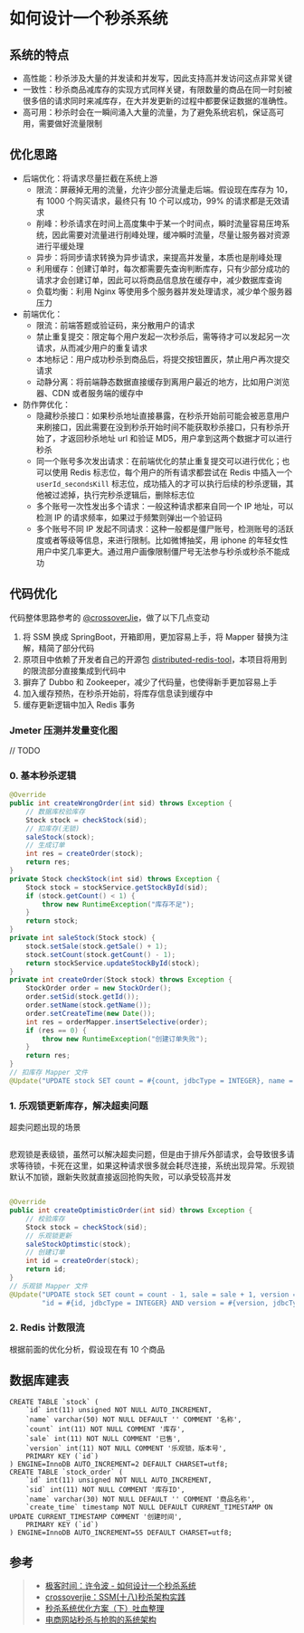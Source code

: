 # 如何设计一个秒杀系统

## 系统的特点

- 高性能：秒杀涉及大量的并发读和并发写，因此支持高并发访问这点非常关键
- 一致性：秒杀商品减库存的实现方式同样关键，有限数量的商品在同一时刻被很多倍的请求同时来减库存，在大并发更新的过程中都要保证数据的准确性。
- 高可用：秒杀时会在一瞬间涌入大量的流量，为了避免系统宕机，保证高可用，需要做好流量限制

## 优化思路

- 后端优化：将请求尽量拦截在系统上游
  - 限流：屏蔽掉无用的流量，允许少部分流量走后端。假设现在库存为 10，有 1000 个购买请求，最终只有 10 个可以成功，99% 的请求都是无效请求
  - 削峰：秒杀请求在时间上高度集中于某一个时间点，瞬时流量容易压垮系统，因此需要对流量进行削峰处理，缓冲瞬时流量，尽量让服务器对资源进行平缓处理
  - 异步：将同步请求转换为异步请求，来提高并发量，本质也是削峰处理
  - 利用缓存：创建订单时，每次都需要先查询判断库存，只有少部分成功的请求才会创建订单，因此可以将商品信息放在缓存中，减少数据库查询
  - 负载均衡：利用 Nginx 等使用多个服务器并发处理请求，减少单个服务器压力
- 前端优化：
  - 限流：前端答题或验证码，来分散用户的请求
  - 禁止重复提交：限定每个用户发起一次秒杀后，需等待才可以发起另一次请求，从而减少用户的重复请求
  - 本地标记：用户成功秒杀到商品后，将提交按钮置灰，禁止用户再次提交请求
  - 动静分离：将前端静态数据直接缓存到离用户最近的地方，比如用户浏览器、CDN 或者服务端的缓存中
- 防作弊优化：
  - 隐藏秒杀接口：如果秒杀地址直接暴露，在秒杀开始前可能会被恶意用户来刷接口，因此需要在没到秒杀开始时间不能获取秒杀接口，只有秒杀开始了，才返回秒杀地址 url 和验证 MD5，用户拿到这两个数据才可以进行秒杀
  - 同一个账号多次发出请求：在前端优化的禁止重复提交可以进行优化；也可以使用 Redis 标志位，每个用户的所有请求都尝试在 Redis 中插入一个 `userId_secondsKill` 标志位，成功插入的才可以执行后续的秒杀逻辑，其他被过滤掉，执行完秒杀逻辑后，删除标志位
  - 多个账号一次性发出多个请求：一般这种请求都来自同一个 IP 地址，可以检测 IP 的请求频率，如果过于频繁则弹出一个验证码
  - 多个账号不同 IP 发起不同请求：这种一般都是僵尸账号，检测账号的活跃度或者等级等信息，来进行限制。比如微博抽奖，用 iphone 的年轻女性用户中奖几率更大。通过用户画像限制僵尸号无法参与秒杀或秒杀不能成功

## 代码优化

代码整体思路参考的 [@crossoverJie](<https://github.com/crossoverJie>)，做了以下几点变动

1. 将 SSM 换成 SpringBoot，开箱即用，更加容易上手，将 Mapper 替换为注解，精简了部分代码
2. 原项目中依赖了开发者自己的开源包 [distributed-redis-tool](<https://github.com/crossoverJie/distributed-redis-tool>)，本项目将用到的限流部分直接集成到代码中
3. 摒弃了 Dubbo 和 Zookeeper，减少了代码量，也使得新手更加容易上手
4. 加入缓存预热，在秒杀开始前，将库存信息读到缓存中
5. 缓存更新逻辑中加入 Redis 事务

### Jmeter 压测并发量变化图

// TODO

### 0. 基本秒杀逻辑

```java
@Override
public int createWrongOrder(int sid) throws Exception {
    // 数据库校验库存
    Stock stock = checkStock(sid);
    // 扣库存(无锁)
    saleStock(stock);
    // 生成订单
    int res = createOrder(stock);
    return res;
}
private Stock checkStock(int sid) throws Exception {
    Stock stock = stockService.getStockById(sid);
    if (stock.getCount() < 1) {
        throw new RuntimeException("库存不足");
    }
    return stock;
}
private int saleStock(Stock stock) {
    stock.setSale(stock.getSale() + 1);
    stock.setCount(stock.getCount() - 1);
    return stockService.updateStockById(stock);
}
private int createOrder(Stock stock) throws Exception {
    StockOrder order = new StockOrder();
    order.setSid(stock.getId());
    order.setName(stock.getName());
    order.setCreateTime(new Date());
    int res = orderMapper.insertSelective(order);
    if (res == 0) {
        throw new RuntimeException("创建订单失败");
    }
    return res;
}
// 扣库存 Mapper 文件
@Update("UPDATE stock SET count = #{count, jdbcType = INTEGER}, name = #{name, jdbcType = 			     VARCHAR}, " + "sale = #{sale,jdbcType = INTEGER},version = #{version,jdbcType = INTEGER} " + "WHERE id = #{id, jdbcType = INTEGER}")
```

### 1. 乐观锁更新库存，解决超卖问题

超卖问题出现的场景

![]()

悲观锁是表级锁，虽然可以解决超卖问题，但是由于排斥外部请求，会导致很多请求等待锁，卡死在这里，如果这种请求很多就会耗尽连接，系统出现异常。乐观锁默认不加锁，跟新失败就直接返回抢购失败，可以承受较高并发

![]()

```java
@Override
public int createOptimisticOrder(int sid) throws Exception {
    // 校验库存
    Stock stock = checkStock(sid);
    // 乐观锁更新
    saleStockOptimstic(stock);
    // 创建订单
    int id = createOrder(stock);
    return id;
}
// 乐观锁 Mapper 文件
@Update("UPDATE stock SET count = count - 1, sale = sale + 1, version = version + 1 WHERE " +
        "id = #{id, jdbcType = INTEGER} AND version = #{version, jdbcType = INTEGER}")
```

### 2. Redis 计数限流

根据前面的优化分析，假设现在有 10 个商品

##  数据库建表

```mysql
CREATE TABLE `stock` (
    `id` int(11) unsigned NOT NULL AUTO_INCREMENT,
    `name` varchar(50) NOT NULL DEFAULT '' COMMENT '名称',
    `count` int(11) NOT NULL COMMENT '库存',
    `sale` int(11) NOT NULL COMMENT '已售',
    `version` int(11) NOT NULL COMMENT '乐观锁，版本号',
    PRIMARY KEY (`id`)
) ENGINE=InnoDB AUTO_INCREMENT=2 DEFAULT CHARSET=utf8;
CREATE TABLE `stock_order` (
    `id` int(11) unsigned NOT NULL AUTO_INCREMENT,
    `sid` int(11) NOT NULL COMMENT '库存ID',
    `name` varchar(30) NOT NULL DEFAULT '' COMMENT '商品名称',
    `create_time` timestamp NOT NULL DEFAULT CURRENT_TIMESTAMP ON UPDATE CURRENT_TIMESTAMP COMMENT '创建时间',
    PRIMARY KEY (`id`)
) ENGINE=InnoDB AUTO_INCREMENT=55 DEFAULT CHARSET=utf8;
```

## 参考

>- [极客时间：许令波 - 如何设计一个秒杀系统](<https://time.geekbang.org/column/intro/127>)
>- [crossoverjie：SSM(十八)秒杀架构实践](<https://crossoverjie.top/2018/05/07/ssm/SSM18-seconds-kill/>)
>- [秒杀系统优化方案（下）吐血整理](<https://www.cnblogs.com/xiangkejin/p/9351501.html>)
>- [电商网站秒杀与抢购的系统架构](http://www.codeceo.com/article/spike-system-artch.html)